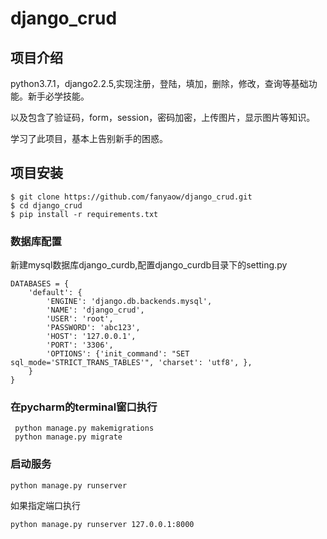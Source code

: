 # django_crud

## 项目介绍

python3.7.1，django2.2.5,实现注册，登陆，填加，删除，修改，查询等基础功能。新手必学技能。

以及包含了验证码，form，session，密码加密，上传图片，显示图片等知识。

学习了此项目，基本上告别新手的困惑。

## 项目安装

```
$ git clone https://github.com/fanyaow/django_crud.git
$ cd django_crud
$ pip install -r requirements.txt
```
### 数据库配置
新建mysql数据库django_curdb,配置django_curdb目录下的setting.py
```
DATABASES = {
    'default': {
        'ENGINE': 'django.db.backends.mysql',
        'NAME': 'django_crud',
        'USER': 'root',
        'PASSWORD': 'abc123',
        'HOST': '127.0.0.1',
        'PORT': '3306',
        'OPTIONS': {'init_command': "SET sql_mode='STRICT_TRANS_TABLES'", 'charset': 'utf8', },
    }
}
```
### 在pycharm的terminal窗口执行
```
 python manage.py makemigrations
 python manage.py migrate
 ```
### 启动服务
```
python manage.py runserver 
```
 如果指定端口执行
 ```
 python manage.py runserver 127.0.0.1:8000
 ```
